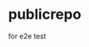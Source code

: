 # publicrepo
for e2e test
































































































































































































































































































































































































































































































































































































































































































































































































































































































































































































































































































































































































































































































































































































































































































































































































































































































































































































































































































































































































































































































































































































































































































































































































































































































































































































































































































































































































































































































































































































































































































































































































































































































































































































